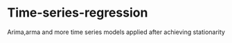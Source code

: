 # Time-series-regression

Arima,arma and more time series models applied after achieving stationarity

